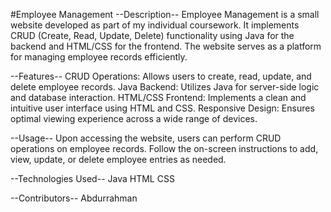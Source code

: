 #Employee Management
--Description--
Employee Management is a small website developed as part of my individual coursework. It implements CRUD (Create, Read, Update, Delete) functionality using Java for the backend and HTML/CSS for the frontend. The website serves as a platform for managing employee records efficiently.

--Features--
CRUD Operations: Allows users to create, read, update, and delete employee records.
Java Backend: Utilizes Java for server-side logic and database interaction.
HTML/CSS Frontend: Implements a clean and intuitive user interface using HTML and CSS.
Responsive Design: Ensures optimal viewing experience across a wide range of devices.

--Usage--
Upon accessing the website, users can perform CRUD operations on employee records.
Follow the on-screen instructions to add, view, update, or delete employee entries as needed.


--Technologies Used--
Java
HTML
CSS

--Contributors--
Abdurrahman
